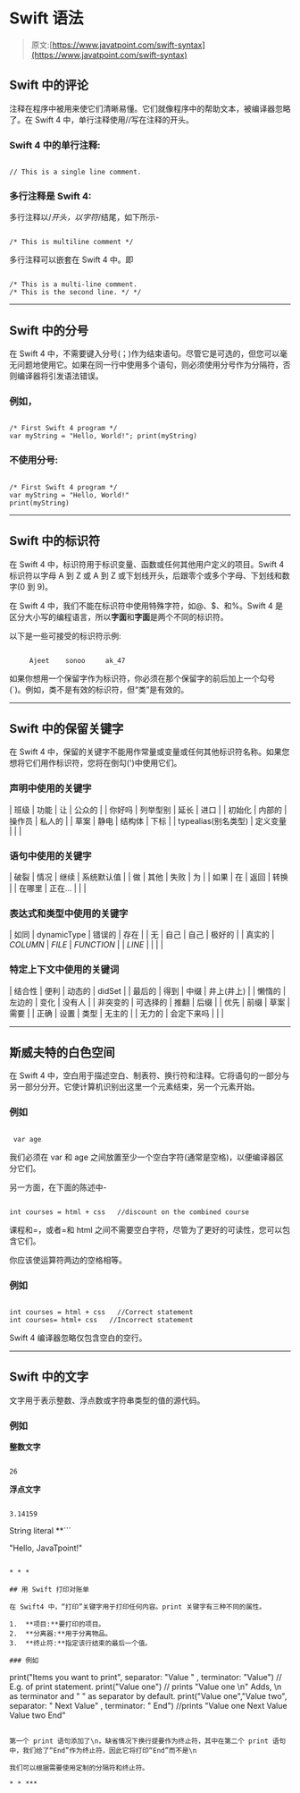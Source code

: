 # Swift 语法

> 原文:[https://www.javatpoint.com/swift-syntax](https://www.javatpoint.com/swift-syntax)

## Swift 中的评论

注释在程序中被用来使它们清晰易懂。它们就像程序中的帮助文本，被编译器忽略了。在 Swift 4 中，单行注释使用//写在注释的开头。

### Swift 4 中的单行注释:

```

// This is a single line comment.

```

### 多行注释是 Swift 4:

多行注释以/*开头，以字符*/结尾，如下所示-

```

/* This is multiline comment */

```

多行注释可以嵌套在 Swift 4 中。即

```

/* This is a multi-line comment.
/* This is the second line. */ */

```

* * *

## Swift 中的分号

在 Swift 4 中，不需要键入分号(；)作为结束语句。尽管它是可选的，但您可以毫无问题地使用它。如果在同一行中使用多个语句，则必须使用分号作为分隔符，否则编译器将引发语法错误。

### 例如，

```

/* First Swift 4 program */
var myString = "Hello, World!"; print(myString)

```

### 不使用分号:

```

/* First Swift 4 program */
var myString = "Hello, World!"
print(myString)

```

* * *

## Swift 中的标识符

在 Swift 4 中，标识符用于标识变量、函数或任何其他用户定义的项目。Swift 4 标识符以字母 A 到 Z 或 A 到 Z 或下划线开头，后跟零个或多个字母、下划线和数字(0 到 9)。

在 Swift 4 中，我们不能在标识符中使用特殊字符，如@、$、和%。Swift 4 是区分大小写的编程语言，所以**字面**和**字面**是两个不同的标识符。

以下是一些可接受的标识符示例:

```

     Ajeet    sonoo     ak_47

```

如果你想用一个保留字作为标识符，你必须在那个保留字的前后加上一个勾号(`)。例如，类不是有效的标识符，但“类”是有效的。

* * *

## Swift 中的保留关键字

在 Swift 4 中，保留的关键字不能用作常量或变量或任何其他标识符名称。如果您想将它们用作标识符，您将在倒勾(')中使用它们。

### 声明中使用的关键字

| 班级 | 功能 | 让 | 公众的 |
| 你好吗 | 列举型别 | 延长 | 进口 |
| 初始化 | 内部的 | 操作员 | 私人的 |
| 草案 | 静电 | 结构体 | 下标 |
| typealias(别名类型) | 定义变量 |  |  |

### 语句中使用的关键字

| 破裂 | 情况 | 继续 | 系统默认值 |
| 做 | 其他 | 失败 | 为 |
| 如果 | 在 | 返回 | 转换 |
| 在哪里 | 正在… |  |  |

### 表达式和类型中使用的关键字

| 如同 | dynamicType | 错误的 | 存在 |
| 无 | 自己 | 自己 | 极好的 |
| 真实的 | _COLUMN_ | _FILE_ | _FUNCTION_ |
| _LINE_ |  |  |  |

### 特定上下文中使用的关键词

| 结合性 | 便利 | 动态的 | didSet |
| 最后的 | 得到 | 中缀 | 井上(井上) |
| 懒惰的 | 左边的 | 变化 | 没有人 |
| 非突变的 | 可选择的 | 推翻 | 后缀 |
| 优先 | 前缀 | 草案 | 需要 |
| 正确 | 设置 | 类型 | 无主的 |
| 无力的 | 会定下来吗 |  |  |

* * *

## 斯威夫特的白色空间

在 Swift 4 中，空白用于描述空白、制表符、换行符和注释。它将语句的一部分与另一部分分开。它使计算机识别出这里一个元素结束，另一个元素开始。

### 例如

```

 var age

```

我们必须在 var 和 age 之间放置至少一个空白字符(通常是空格)，以便编译器区分它们。

另一方面，在下面的陈述中-

```

int courses = html + css   //discount on the combined course

```

课程和=，或者=和 html 之间不需要空白字符，尽管为了更好的可读性，您可以包含它们。

你应该使运算符两边的空格相等。

### 例如

```

int courses = html + css   //Correct statement 
int courses= html+ css   //Incorrect statement

```

Swift 4 编译器忽略仅包含空白的空行。

* * *

## Swift 中的文字

文字用于表示整数、浮点数或字符串类型的值的源代码。

### 例如

**整数文字**

```

26

```

**浮点文字**

```

3.14159

```

String literal **```

"Hello, JavaTpoint!"

```

* * *

## 用 Swift 打印对账单

在 Swift4 中，“打印”关键字用于打印任何内容。print 关键字有三种不同的属性。

1.  **项目:**要打印的项目。
2.  **分离器:**用于分离物品。
3.  **终止符:**指定该行结束的最后一个值。

### 例如

```

print("Items you want to print", separator: "Value " , terminator: "Value")
// E.g. of print statement.
print("Value one")
// prints "Value one \n" Adds, \n as terminator and " " as separator by
default.
print("Value one","Value two", separator: " Next Value" , terminator: " End")
//prints "Value one Next Value Value two End"

```

第一个 print 语句添加了\n，缺省情况下换行提要作为终止符，其中在第二个 print 语句中，我们给了“End”作为终止符，因此它将打印“End”而不是\n

我们可以根据需要使用定制的分隔符和终止符。

* * ***